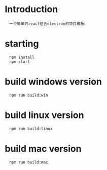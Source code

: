# Introduction

```
  一个简单的react结合electron的项目模板。
```

# starting

```
  npm install
  npm start
```

# build windows version

```
  npm run build:win
```

# build linux version

```
  npm run build:linux
```

# build mac version

```
  npm run build:mac
```